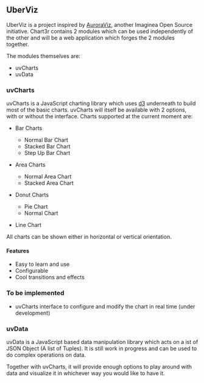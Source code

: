 ## UberViz
UberViz is a project inspired by [AuroraViz](https://github.com/Imaginea/AuroraViz "AuroraViz"), another Imaginea Open Source initiative. Chart3r contains 2 modules which can be used independently of the other and will be a web application which forges the 2 modules together. 

The modules themselves are:

- uvCharts
- uvData

### uvCharts
uvCharts is a JavaScript charting library which uses [d3](http://mbostock.github.com/d3/ "d3") underneath to build most of the basic charts. uvCharts will itself be available  with 2 options, with or without the interface. Charts supported at the current moment are:

- Bar Charts
	+ Normal Bar Chart
	+ Stacked Bar Chart
	+ Step Up Bar Chart

- Area Charts
	+ Normal Area Chart
	+ Stacked Area Chart

- Donut Charts
	+ Pie Chart
	+ Normal Chart

- Line Chart

All charts can be shown either in horizontal or vertical orientation.

#### Features
- Easy to learn and use
- Configurable
- Cool transitions and effects

### To be implemented
- uvCharts interface to configure and modify the chart in real time (under development)

### uvData
uvData is a JavaScript based data manipulation library which acts on a ist of JSON Object (A list of Tuples). It is still work in progress and can be used to do complex operations on data.

Together with uvCharts, it will provide enough options to play around with data and visualize it in whichever way you would like to have it.
